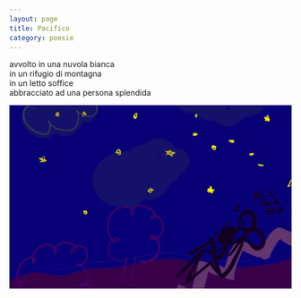 ```yaml
---
layout: page
title: Pacifico
category: poesie
---
```


avvolto in una nuvola bianca  
in un rifugio di montagna  
in un letto soffice  
abbracciato ad una persona splendida  

![burida](../assets/burida.png)
